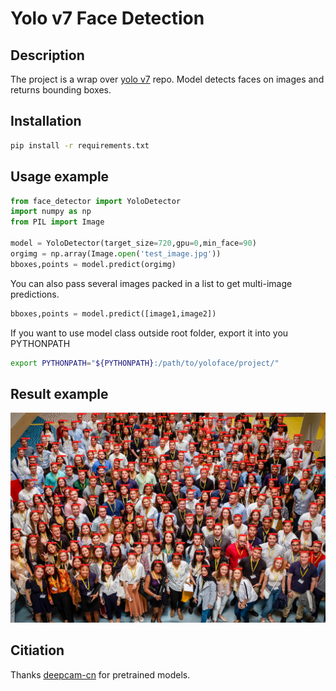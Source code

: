 # Yolo v7 Face Detection

## Description
The project is a wrap over [yolo v7](https://https://github.com/WongKinYiu/yolov7) repo.
Model detects faces on images and returns bounding boxes.
## Installation
```bash
pip install -r requirements.txt
```
## Usage example
```python
from face_detector import YoloDetector
import numpy as np
from PIL import Image

model = YoloDetector(target_size=720,gpu=0,min_face=90)
orgimg = np.array(Image.open('test_image.jpg'))
bboxes,points = model.predict(orgimg)
```
You can also pass several images packed in a list to get multi-image predictions.
```python
bboxes,points = model.predict([image1,image2])
```
If you want to use model class outside root folder, export it into you PYTHONPATH
```bash
export PYTHONPATH="${PYTHONPATH}:/path/to/yoloface/project/"
```

## Result example
<img src=./result_example.jpg>

## Citiation
Thanks [deepcam-cn](https://github.com/deepcam-cn/yolov5-face) for pretrained models.
